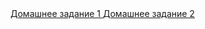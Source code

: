 <html>
    <a href='https://github.com/SergeyAntipenko/Git_python_trening/tree/main/HomeWork_1'>Домашнее задание 1 </a>
     <a href='https://github.com/SergeyAntipenko/Git_python_trening/tree/main/HomeWork_2'>Домашнее задание 2 </a>
</html>
